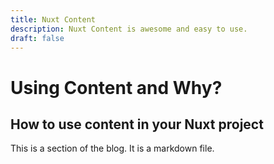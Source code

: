 ```yaml
---
title: Nuxt Content
description: Nuxt Content is awesome and easy to use.
draft: false
---
```


# Using Content and Why?

## How to use content in your Nuxt project
This is a section of the blog. It is a markdown file. 